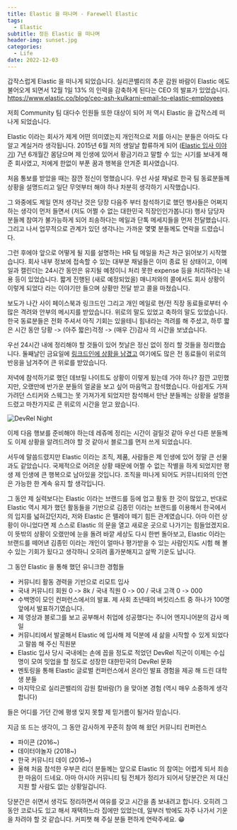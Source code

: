 ```yaml
---
title: Elastic 을 떠나며 - Farewell Elastic
tags:
  - Elastic
subtitle: 정든 Elastic 을 떠나며
header-img: sunset.jpg
categories:
  - Life
date: 2022-12-03
---
```


갑작스럽게 Elastic 을 떠나게 되었습니다. 실리콘밸리의 추운 감원 바람이 Elastic 에도 불어오게 되면서 12월 1일 13% 의 인력을 감축하게 된다는 CEO 의 발표가 있었습니다.
https://www.elastic.co/blog/ceo-ash-kulkarni-email-to-elastic-employees

저희 Community 팀 대다수 인원들 또한 대상이 되어 저 역시 Elastic 을 갑작스레 떠나게 되었습니다.

Elastic 이라는 회사가 제게 어떤 의미였는지 개인적으로 저를 아시는 분들은 아마도 다 알고 계실거라 생각됩니다. 2015년 6월 저의 생일날 합류하게 되어 ([Elastic 입사 이야기](/2015/06/join-elastic)) 7년 6개월간 몸담으며 제 인생에 있어서 황금기라고 말할 수 있는 시기를 보내게 해 준 회사였고, 저에게 한없이 부푼 꿈과 행복을 안겨준 회사였습니다.

처음 통보를 받았을 때는 잠깐 정신이 멍했습니다. 우선 사설 채널로 한국 팀 동료분들께 상황을 설명드리고 일단 무엇부터 해야 하나 차분히 생각하기 시작했습니다.

그 와중에도 제일 먼저 생각난 것은 당장 다음주 부터 참석하기로 했던 행사들은 어쩌지 하는 생각이 먼저 들면서 (저도 어쩔 수 없는 대한민국 직장인인가봅니다) 행사 담당자분들께 참여가 불가능하게 되어 죄송하다는 메일과 단톡 메세지들을 먼저 전달했습니다. 그리고 나서 업무적으로 관계가 있던 생각나는 가까운 몇몇 분들께도 연락을 드렸습니다.

그런 후에야 앞으로 어떻게 될 지를 설명하는 HR 팀 메일을 차근 차근 읽어보기 시작했습니다. 회사 내부 정보에 접속할 수 있는 대부분 채널들은 이미 종료 된 상태이고, 이메일과 캘린더는 24시간 동안은 유지될 예정이니 처리 못한 expense 등을 처리하라는 내용 등이 있었습니다. 짧게 진행된 (새로 예정되었을) 매니저와의 콜에서도 회사 상황이 이렇게 되었다 라는 이야기만 들으며 상황만 전달 받고 콜을 마쳤습니다.

보도가 나간 사이 페이스북과 링크드인 그리고 개인 메일로 현/전 직장 동료들로부터 수많은 격려와 안부의 메시지를 받았습니다. 위로의 말도 있었고 축하의 말도 있었습니다. 한국 동료분들은 전화 주셔서 아직 기회는 있을테니 힘내라는 격려를 해 주셨고, 하루 짧은 시간 동안 당황 -> (아주 짧은)걱정 -> (매우 긴)감사 의 시간을 보냈습니다.

우선 24시간 내에 정리해야 할 것들이 있어 첫날은 정신 없이 정리 할 것들을 정리했습니다. 둘째날인 금요일에 [링크드인에 상황을 남겼고](https://www.linkedin.com/feed/update/urn:li:activity:7004261753379291136/) 여기에도 많은 전 동료들이 위로의 반응을 남겨주어 큰 위로를 받았습니다.

저녁에 참석하기로 했던 데브릴 나이트도 상황이 이렇게 됬는데 가야 하나? 잠깐 고민했지만, 오랬만에 반가운 분들의 얼굴을 보고 싶어 마음먹고 참석했습니다. 아쉽게도 가져가려던 스티커와 스웨그는 못 가져가게 되었지만 참석해서 만난 분들께는 상황을 설명을 드렸고 마찬가지로 큰 위로의 시간을 얻고 왔습니다.

![DevRel Night](devril_night.jpeg)

이제 다음 행보를 준비해야 하는데 레쥬메 정리는 시간이 걸릴것 같아 우선 다른 분들께도 이제 상황을 알려드려야 할 것 같아서 블로그를 먼저 쓰게 되었습니다.

서두에 말씀드렸지만 Elastic 이라는 조직, 제품, 사람들은 제 인생에 있어 정말 큰 선물과도 같았습니다. 국제적으로 어려운 상황 때문에 어쩔 수 없는 작별을 하게 되었지만 평생 제 인생에 큰 행복으로 남아있을 것입니다. 조직을 떠나게 되어도 커뮤니티와의 인연은 가능한 한 계속 유지 할 생각입니다.

그 동안 제 실력보다는 Elastic 이라는 브랜드를 등에 업고 활동 한 것이 많았고, 반대로 Elastic 역시 제가 했던 활동들을 기반으로 김종민 이라는 브랜드를 이용해서 한국에서의 입지를 넓혀갔던지라, 저와 Elastic 은 뗄레야 떼기 힘든 관계였습니다. 아마 이런 상황이 아니었다면 제 스스로 Elastic 의 문을 열고 새로운 곳으로 나가기는 힘들었겠지요.
이 뜻밖의 상황이 오랬만에 눈을 돌려 바깥 세상도 다시 한번 돌아보고, Elastic 이라는 브랜드를 떼어낸 김종민 이라는 개인이 얼마나 평가받을 수 있는 사람인지도 시험 해 볼 수 있는 기회가 됬다고 생각하니 오히려 홀가분해지고 살짝 기운도 납니다.

그 동안 Elastic 을 통해 했던 유니크한 경험들
- 커뮤니티 활동 경력을 기반으로 리모트 입사
- 국내 커뮤니티 회원 0 -> 8k / 국내 직원 0 -> 00 / 국내 고객 0 -> 000
- 수백명이 모인 컨퍼런스에서의 발표. 제 사회 초년때의 버킷리스트 중 하나가 100명 앞에서 발표하기였습니다.
- 제 영상과 블로그를 보고 공부해서 취업에 성공했다는 주니어 엔지니어분의 감사 메일
- 커뮤니티에서 발굴해서 Elastic 에 입사해 제 덕분에 새 삶을 시작할 수 있게 되었다고 말씀 해 주신 직원분
- Elastic 입사 당시 국내에는 손에 꼽을 정도로 적었던 DevRel 직군이 이제는 수십명이 모여 밋업을 할 정도로 성장한 대한민국의 DevRel 문화
- 멘토링을 통해 Elastic 글로벌 컨퍼런스에서 온라인 발표 경험을 제공 해 드린 대학생 분들
- 마지막으로 실리콘밸리의 감원 칼바람(?) 을 맞아본 경험 (역시 매우 소중하게 생각합니다)

들은 어디를 가던 간에 평생 잊지 못할 제 믿거름이 될거라 믿습니다.

지금 또 드는 생각이, 그 동안 감사하게 꾸준히 참여 해 왔던 커뮤니티 컨퍼런스
- 파이콘 (2016~)
- 데이터야놀자 (2018~)
- 한국 커뮤니티 데이 (2016~)
- 올해 처음 참석한 우부콘
리더 분들께는 앞으로 Elastic 의 참여는 어렵게 되서 죄송한 마음이 드네요. 아마 아시아 커뮤니티 팀 전체가 정리가 되어서 당분간은 저 대신 지원 할 사람도 없는 상황일겁니다.

당분간은 쉬면서 생각도 정리하면서 여유를 갖고 시간을 좀 보내려고 합니다. 오히려 그동안 코로나도 있고 해서 재택하느라 집에만 있었는데, 일부러 밖에도 자주 나가서 기운을 차려야 할 것 같습니다. 커피챗 해 주실 분들 편하게 연락주세요. 😁
